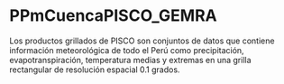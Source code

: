 # PPmCuencaPISCO_GEMRA
Los productos grillados de PISCO son conjuntos de datos que contiene información meteorológica de todo el Perú como precipitación, evapotranspiración, temperatura medias y extremas en una grilla rectangular de resolución espacial 0.1 grados.
